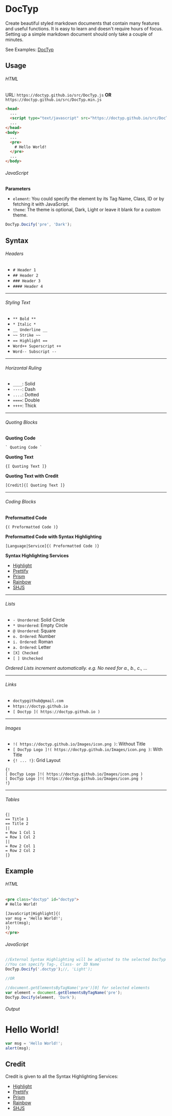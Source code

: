 # DocTyp

Create beautiful styled markdown documents that contain many features and useful functions. It is easy to learn and doesn't require hours of focus. Setting up a simple markdown document should only take a couple of minutes.

See Examples: [DocTyp](https://doctyp.github.io)


## Usage
###### HTML
URL: `https://doctyp.github.io/src/DocTyp.js` **OR** `https://doctyp.github.io/src/DocTyp.min.js`

```html
<head>
  ...
  <script type="text/javascript" src="https://doctyp.github.io/src/DocTyp.min.js"></script>
  ...
</head>
<body>
  ...
  <pre>
    # Hello World!
  </pre>
  ...
</body>
```

###### JavaScript
**Parameters**
- `element`: You could specify the element by its Tag Name, Class, ID or by fetching it with JavaScript.
- `theme`: The theme is optional, Dark, Light or leave it blank for a custom theme.
```javascript
DocTyp.Docify('pre', 'Dark');
```


## Syntax
###### Headers
- `# Header 1`
- `## Header 2`
- `### Header 3`
- `#### Header 4`

----

###### Styling Text
- `** Bold **`
- `* Italic *`
- `__ Underline __`
- `~~ Strike ~~`
- `== Highlight ==`
- `Word++ Superscript ++`
- `Word-- Subscript --`

----

###### Horizontal Ruling
- `____`: Solid
- `----`: Dash
- `....`: Dotted
- `====`: Double
- `++++`: Thick

----

###### Quoting Blocks
**Quoting Code**
```
` Quoting Code `
```
**Quoting Text**
```
{[ Quoting Text ]}
```
**Quoting Text with Credit**
```
[Credit]{[ Quoting Text ]}
```

----

###### Coding Blocks
**Preformatted Code**
```
{( Preformatted Code )}
```
**Preformatted Code with Syntax Highlighting**
```
[Language|Service]{( Preformatted Code )}
```
**Syntax Highlighting Services**
- [Highlight](https://highlightjs.org)
- [Prettify](https://github.com/google/code-prettify)
- [Prism](http://prismjs.com)
- [Rainbow](https://craig.is/making/rainbows)
- [SHJS](http://shjs.sourceforge.net)

----

###### Lists
- `- Unordered`: Solid Circle
- `* Unordered`: Empty Circle
- `@ Unordered`: Square
- `o. Ordered`: Number
- `i. Ordered`: Roman
- `a. Ordered`: Letter
- `[X] Checked`
- `[ ] Unchecked`

*Ordered Lists increment automatically. e.g. No need for a., b., c., ...*

----

###### Links
- `doctypgithub@gmail.com`
- `https://doctyp.github.io`
- `[ Doctyp ]( https://doctyp.github.io )`

----

###### Images
- `!( https://doctyp.github.io/Images/icon.png )`: Without Title
- `[ DocTyp Logo ]!( https://doctyp.github.io/Images/icon.png )`: With Title
- `{! ... !}`: Grid Layout
```
{!
[ DocTyp Logo ]!( https://doctyp.github.io/Images/icon.png )
[ DocTyp Logo ]!( https://doctyp.github.io/Images/icon.png )
!}
```

----

###### Tables
```
{|
== Title 1
== Title 2
||
= Row 1 Col 1
= Row 1 Col 2
||
= Row 2 Col 1
= Row 2 Col 2
|}
```


## Example
###### HTML
```html
<pre class="doctyp" id="doctyp">
# Hello World!

[JavaScript|Highlight]{(
var msg = 'Hello World!';
alert(msg);
)}
</pre>
```

###### JavaScript
```javascript
//External Syntax Highlighting will be adjusted to the selected DocTyp Theme
//You can specify Tag-, Class- or ID Name
DocTyp.Docify('.doctyp');//, 'Light');

//OR

//document.getElementsByTagName('pre')[0] for selected elements
var element = document.getElementsByTagName('pre');
DocTyp.Docify(element, 'Dark');
```

###### Output
# Hello World!

```javascript
var msg = 'Hello World!';
alert(msg);
```


## Credit

Credit is given to all the Syntax Highlighting Services:

- [Highlight](https://highlightjs.org)
- [Prettify](https://github.com/google/code-prettify)
- [Prism](http://prismjs.com)
- [Rainbow](https://craig.is/making/rainbows)
- [SHJS](http://shjs.sourceforge.net)
